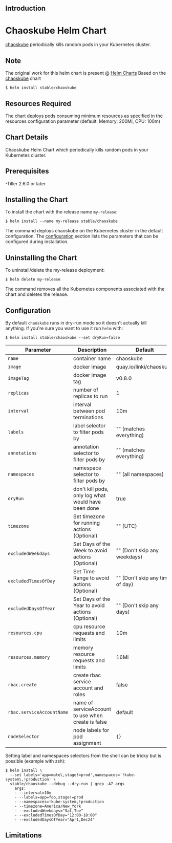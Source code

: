 ## Introduction
# Chaoskube Helm Chart

[chaoskube](https://github.com/linki/chaoskube) periodically kills random pods in your Kubernetes cluster.

## Note 
The original work for this helm chart is present @ [Helm Charts]( https://github.com/helm/charts) Based on the [chaoskube]( https://github.com/helm/charts/tree/master/stable/chaoskube) chart

```console
$ helm install stable/chaoskube
```
## Resources Required
The chart deploys pods consuming minimum resources as specified in the resources configuration parameter (default: Memory: 200Mi, CPU: 100m)

## Chart Details
Chaoskube Helm Chart which periodically kills random pods in your Kubernetes cluster.

## Prerequisites 
-Tiller 2.6.0 or later
 
## Installing the Chart

To install the chart with the release name `my-release`:

```console
$ helm install --name my-release stable/chaoskube
```

The command deploys chaoskube on the Kubernetes cluster in the default configuration. The [configuration](#configuration) section lists the parameters that can be configured during installation.

## Uninstalling the Chart

To uninstall/delete the my-release deployment:

```console
$ helm delete my-release
```

The command removes all the Kubernetes components associated with the chart and deletes the release.

## Configuration

By default `chaoskube` runs in dry-run mode so it doesn't actually kill anything.
If you're sure you want to use it run `helm` with:

```console
$ helm install stable/chaoskube --set dryRun=false
```

| Parameter                 | Description                                         | Default                           |
|---------------------------|-----------------------------------------------------|-----------------------------------|
| `name`                    | container name                                      | chaoskube                         |
| `image`                   | docker image                                        | quay.io/linki/chaoskube           |
| `imageTag`                | docker image tag                                    | v0.8.0                            |
| `replicas`                | number of replicas to run                           | 1                                 |
| `interval`                | interval between pod terminations                   | 10m                               |
| `labels`                  | label selector to filter pods by                    | "" (matches everything)           |
| `annotations`             | annotation selector to filter pods by               | "" (matches everything)           |
| `namespaces`              | namespace selector to filter pods by                | "" (all namespaces)               |
| `dryRun`                  | don't kill pods, only log what would have been done | true                              |
| `timezone`                | Set timezone for running actions (Optional)         | "" (UTC)                          |
| `excludedWeekdays`        | Set Days of the Week to avoid actions (Optional)    | "" (Don't skip any weekdays)      |
| `excludedTimesOfDay`      | Set Time Range to avoid actions (Optional)          | "" (Don't skip any times of day)  |
| `excludedDaysOfYear`      | Set Days of the Year to avoid actions (Optional)    | "" (Don't skip any days)          |
| `resources.cpu`           | cpu resource requests and limits                    | 10m                               |
| `resources.memory`        | memory resource requests and limits                 | 16Mi                              |
| `rbac.create`             | create rbac service account and roles               | false                             |
| `rbac.serviceAccountName` | name of serviceAccount to use when create is false  | default                           |
| `nodeSelector`            | node labels for pod assignment                      | `{}`                              |

Setting label and namespaces selectors from the shell can be tricky but is possible (example with zsh):

```console
$ helm install \
  --set labels='app=mate\,stage!=prod',namespaces='!kube-system\,!production' \
  stable/chaoskube --debug --dry-run | grep -A7 args
    args:
    - --interval=10m
    - --labels=app=foo,stage!=prod
    - --namespaces=!kube-system,!production
    - --timezone=America/New_York
    - --excludedWeekdays="Sat,Tue"
    - --excludedTimesOfDay="12:00-18:00"
    - --excludedDaysOfYear="Apr1,Dec24"
```
## Limitations
